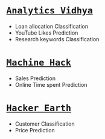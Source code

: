 # [`Analytics Vidhya`](https://github.com/monisha-anila/Tuning-Learning-rate/blob/main/Competitions/Analytics%20Vidhya/Statements.md) 
- Loan allocation Classification
- YouTube Likes Prediction
- Research keywords Classification

# [`Machine Hack`](https://github.com/monisha-anila/Tuning-Learning-rate/blob/main/Competitions/Machine%20Hack/MH%20Statements.md)
- Sales Prediction
- Online Time spent Prediction

# [`Hacker Earth`](https://github.com/monisha-anila/Tuning-Learning-rate/blob/main/Competitions/HackerEarth/HE%20Statements.md) 
- Customer Classification
- Price Prediction

